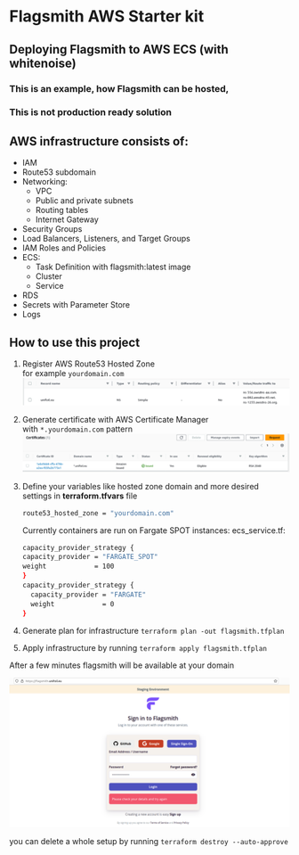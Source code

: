# Flagsmith AWS Starter kit

## Deploying Flagsmith to AWS ECS (with whitenoise)

### This is an example, how Flagsmith can be hosted, 
### This is not production ready solution

## AWS infrastructure consists of:
- IAM
- Route53 subdomain
- Networking:
    - VPC
    - Public and private subnets
    - Routing tables
    - Internet Gateway
- Security Groups
- Load Balancers, Listeners, and Target Groups
- IAM Roles and Policies
- ECS:
    - Task Definition with flagsmith:latest image
    - Cluster
    - Service
- RDS
- Secrets with Parameter Store
- Logs

## How to use this project

1. Register AWS Route53 Hosted Zone \
  for example ```yourdomain.com```
![Route53 hosted zone](img/route53.png)
2. Generate certificate with AWS Certificate Manager \
  with ```*.yourdomain.com``` pattern
![Certificate](img/AWS_certificate_manager.png)
3. Define your variables like hosted zone domain and more desired settings in **terraform.tfvars** file 
    ```bash
    route53_hosted_zone = "yourdomain.com"
    ```

    Currently containers are run on Fargate SPOT instances:
    ecs_service.tf:
    ```bash
    capacity_provider_strategy {
    capacity_provider = "FARGATE_SPOT"
    weight            = 100
    }
    capacity_provider_strategy {
      capacity_provider = "FARGATE"
      weight            = 0
    }
    ```
4. Generate plan for infrastructure ```terraform plan -out flagsmith.tfplan```
5. Apply infrastructure by running ```terraform apply flagsmith.tfplan```

After a few minutes flagsmith will be available at your domain

![Flagsmith online](img/flagsmith.png)


you can delete a whole setup by running ```terraform destroy --auto-approve```
